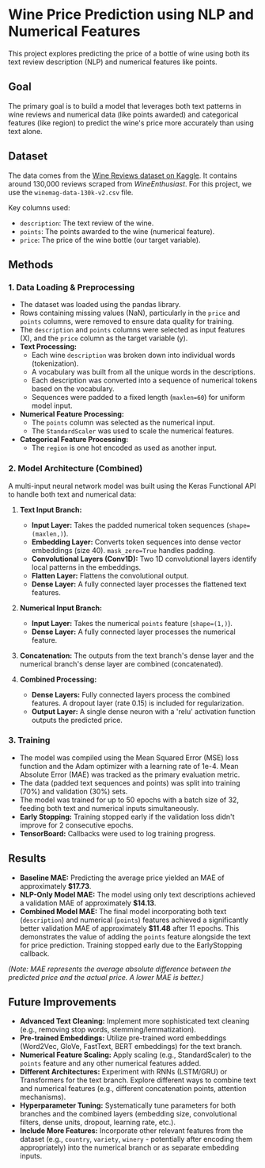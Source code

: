 # Wine Price Prediction using NLP and Numerical Features

This project explores predicting the price of a bottle of wine using both its text review description (NLP) and numerical features like points.

## Goal

The primary goal is to build a model that leverages both text patterns in wine reviews and numerical data (like points awarded) and categorical features (like region) to predict the wine's price more accurately than using text alone.

## Dataset

The data comes from the [Wine Reviews dataset on Kaggle](https://www.kaggle.com/datasets/zynicide/wine-reviews). It contains around 130,000 reviews scraped from *WineEnthusiast*. For this project, we use the `winemag-data-130k-v2.csv` file.

Key columns used:
*   `description`: The text review of the wine.
*   `points`: The points awarded to the wine (numerical feature).
*   `price`: The price of the wine bottle (our target variable).

## Methods

### 1. Data Loading & Preprocessing

*   The dataset was loaded using the pandas library.
*   Rows containing missing values (NaN), particularly in the `price` and `points` columns, were removed to ensure data quality for training.
*   The `description` and `points` columns were selected as input features (X), and the `price` column as the target variable (y).
*   **Text Processing:**
    *   Each wine `description` was broken down into individual words (tokenization).
    *   A vocabulary was built from all the unique words in the descriptions.
    *   Each description was converted into a sequence of numerical tokens based on the vocabulary.
    *   Sequences were padded to a fixed length (`maxlen=60`) for uniform model input.
*   **Numerical Feature Processing:**
    *   The `points` column was selected as the numerical input.
    *   The `StandardScaler` was used to scale the numerical features.
*   **Categorical Feature Processing:**
    *  The `region` is one hot encoded as used as another input.
      
### 2. Model Architecture (Combined)

A multi-input neural network model was built using the Keras Functional API to handle both text and numerical data:

1.  **Text Input Branch:**
    *   **Input Layer:** Takes the padded numerical token sequences (`shape=(maxlen,)`).
    *   **Embedding Layer:** Converts token sequences into dense vector embeddings (size 40). `mask_zero=True` handles padding.
    *   **Convolutional Layers (Conv1D):** Two 1D convolutional layers identify local patterns in the embeddings.
    *   **Flatten Layer:** Flattens the convolutional output.
    *   **Dense Layer:** A fully connected layer processes the flattened text features.

2.  **Numerical Input Branch:**
    *   **Input Layer:** Takes the numerical `points` feature (`shape=(1,)`).
    *   **Dense Layer:** A fully connected layer processes the numerical feature.

3.  **Concatenation:** The outputs from the text branch's dense layer and the numerical branch's dense layer are combined (concatenated).

4.  **Combined Processing:**
    *   **Dense Layers:** Fully connected layers process the combined features. A dropout layer (rate 0.15) is included for regularization.
    *   **Output Layer:** A single dense neuron with a 'relu' activation function outputs the predicted price.

### 3. Training

*   The model was compiled using the Mean Squared Error (MSE) loss function and the Adam optimizer with a learning rate of 1e-4. Mean Absolute Error (MAE) was tracked as the primary evaluation metric.
*   The data (padded text sequences and points) was split into training (70%) and validation (30%) sets.
*   The model was trained for up to 50 epochs with a batch size of 32, feeding both text and numerical inputs simultaneously.
*   **Early Stopping:** Training stopped early if the validation loss didn't improve for 2 consecutive epochs.
*   **TensorBoard:** Callbacks were used to log training progress.

## Results

*   **Baseline MAE:** Predicting the average price yielded an MAE of approximately **$17.73**.
*   **NLP-Only Model MAE:** The model using only text descriptions achieved a validation MAE of approximately **$14.13**.
*   **Combined Model MAE:** The final model incorporating both text (`description`) and numerical (`points`) features achieved a significantly better validation MAE of approximately **$11.48** after 11 epochs. This demonstrates the value of adding the `points` feature alongside the text for price prediction. Training stopped early due to the EarlyStopping callback.

*(Note: MAE represents the average absolute difference between the predicted price and the actual price. A lower MAE is better.)*

## Future Improvements

*   **Advanced Text Cleaning:** Implement more sophisticated text cleaning (e.g., removing stop words, stemming/lemmatization).
*   **Pre-trained Embeddings:** Utilize pre-trained word embeddings (Word2Vec, GloVe, FastText, BERT embeddings) for the text branch.
*   **Numerical Feature Scaling:** Apply scaling (e.g., StandardScaler) to the `points` feature and any other numerical features added.
*   **Different Architectures:** Experiment with RNNs (LSTM/GRU) or Transformers for the text branch. Explore different ways to combine text and numerical features (e.g., different concatenation points, attention mechanisms).
*   **Hyperparameter Tuning:** Systematically tune parameters for both branches and the combined layers (embedding size, convolutional filters, dense units, dropout, learning rate, etc.).
*   **Include More Features:** Incorporate other relevant features from the dataset (e.g., `country`, `variety`, `winery` - potentially after encoding them appropriately) into the numerical branch or as separate embedding inputs.
